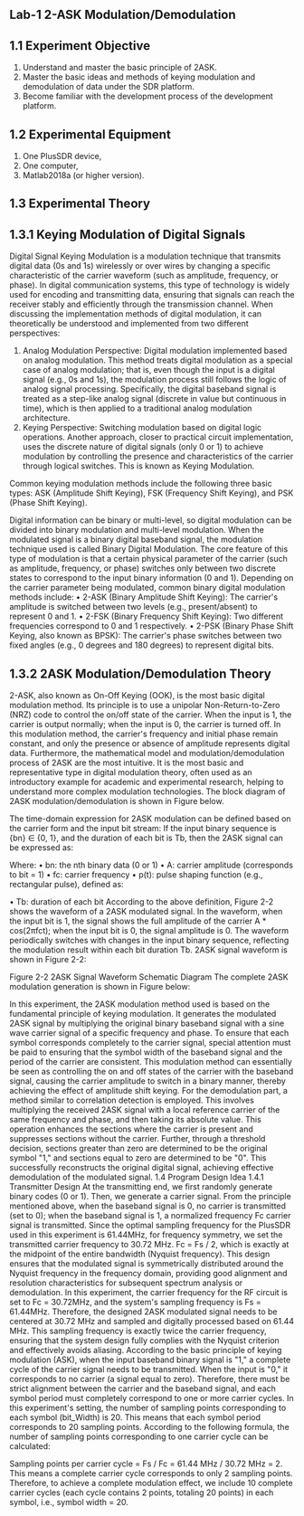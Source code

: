 ## Lab-1 2-ASK Modulation/Demodulation 
## 1.1 Experiment Objective
1.	Understand and master the basic principle of 2ASK.
2.	Master the basic ideas and methods of keying modulation and demodulation of data under the SDR platform.
3.	Become familiar with the development process of the development platform. 
## 1.2 Experimental Equipment
1.	One PlusSDR device, 
2.	One computer, 
3.	Matlab2018a (or higher version). 
## 1.3 Experimental Theory 
## 1.3.1 Keying Modulation of Digital Signals 
Digital Signal Keying Modulation is a modulation technique that transmits digital data (0s and 1s) wirelessly or over wires by changing a specific characteristic of the carrier waveform (such as amplitude, frequency, or phase). In digital communication systems, this type of technology is widely used for encoding and transmitting data, ensuring that signals can reach the receiver stably and efficiently through the transmission channel.
When discussing the implementation methods of digital modulation, it can theoretically be understood and implemented from two different perspectives:

1. Analog Modulation Perspective: Digital modulation implemented based on analog modulation. This method treats digital modulation as a special case of analog modulation; that is, even though the input is a digital signal (e.g., 0s and 1s), the modulation process still follows the logic of analog signal processing. Specifically, the digital baseband signal is treated as a step-like analog signal (discrete in value but continuous in time), which is then applied to a traditional analog modulation architecture.
2. Keying Perspective: Switching modulation based on digital logic operations. Another approach, closer to practical circuit implementation, uses the discrete nature of digital signals (only 0 or 1) to achieve modulation by controlling the presence and characteristics of the carrier through logical switches. This is known as Keying Modulation.

Common keying modulation methods include the following three basic types: 
ASK (Amplitude Shift Keying), 
FSK (Frequency Shift Keying), and 
PSK (Phase Shift Keying). 

Digital information can be binary or multi-level, so digital modulation can be divided into binary modulation and multi-level modulation. When the modulated signal is a binary digital baseband signal, the modulation technique used is called Binary Digital Modulation. The core feature of this type of modulation is that a certain physical parameter of the carrier (such as amplitude, frequency, or phase) switches only between two discrete states to correspond to the input binary information (0 and 1). Depending on the carrier parameter being modulated, common binary digital modulation methods include:
• 2-ASK (Binary Amplitude Shift Keying): The carrier's amplitude is switched between two levels (e.g., present/absent) to represent 0 and 1.
• 2-FSK (Binary Frequency Shift Keying): Two different frequencies correspond to 0 and 1 respectively.
• 2-PSK (Binary Phase Shift Keying, also known as BPSK): The carrier's phase switches between two fixed angles (e.g., 0 degrees and 180 degrees) to represent digital bits.

## 1.3.2 2ASK Modulation/Demodulation Theory 
2-ASK, also known as On-Off Keying (OOK), is the most basic digital modulation method. Its principle is to use a unipolar Non-Return-to-Zero (NRZ) code to control the on/off state of the carrier. When the input is 1, the carrier is output normally; when the input is 0, the carrier is turned off. In this modulation method, the carrier's frequency and initial phase remain constant, and only the presence or absence of amplitude represents digital data.
Furthermore, the mathematical model and modulation/demodulation process of 2ASK are the most intuitive. It is the most basic and representative type in digital modulation theory, often used as an introductory example for academic and experimental research, helping to understand more complex modulation technologies.
The block diagram of 2ASK modulation/demodulation is shown in Figure below. 
 
The time-domain expression for 2ASK modulation can be defined based on the carrier form and the input bit stream:
If the input binary sequence is {bn} ∈ {0, 1}, and the duration of each bit is Tb, then the 2ASK signal can be expressed as: 
 
Where:
• bn: the nth binary data (0 or 1)
• A: carrier amplitude (corresponds to bit = 1)
• fc: carrier frequency
• p(t): pulse shaping function (e.g., rectangular pulse), defined as:
     
• Tb: duration of each bit
According to the above definition, Figure 2-2 shows the waveform of a 2ASK modulated signal. In the waveform, when the input bit is 1, the signal shows the full amplitude of the carrier A * cos(2πfct); when the input bit is 0, the signal amplitude is 0. The waveform periodically switches with changes in the input binary sequence, reflecting the modulation result within each bit duration Tb. 2ASK signal waveform is shown in Figure 2-2: 
 
Figure 2-2 2ASK Signal Waveform Schematic Diagram
The complete 2ASK modulation generation is shown in Figure below:
 
In this experiment, the 2ASK modulation method used is based on the fundamental principle of keying modulation. It generates the modulated 2ASK signal by multiplying the original binary baseband signal with a sine wave carrier signal of a specific frequency and phase. To ensure that each symbol corresponds completely to the carrier signal, special attention must be paid to ensuring that the symbol width of the baseband signal and the period of the carrier are consistent. This modulation method can essentially be seen as controlling the on and off states of the carrier with the baseband signal, causing the carrier amplitude to switch in a binary manner, thereby achieving the effect of amplitude shift keying.
For the demodulation part, a method similar to correlation detection is employed. This involves multiplying the received 2ASK signal with a local reference carrier of the same frequency and phase, and then taking its absolute value. This operation enhances the sections where the carrier is present and suppresses sections without the carrier. Further, through a threshold decision, sections greater than zero are determined to be the original symbol "1," and sections equal to zero are determined to be "0". This successfully reconstructs the original digital signal, achieving effective demodulation of the modulated signal.
1.4 Program Design Idea 
1.4.1 Transmitter Design
At the transmitting end, we first randomly generate binary codes (0 or 1). Then, we generate a carrier signal. From the principle mentioned above, when the baseband signal is 0, no carrier is transmitted (set to 0); when the baseband signal is 1, a normalized frequency Fc carrier signal is transmitted.
Since the optimal sampling frequency for the PlusSDR used in this experiment is 61.44MHz, for frequency symmetry, we set the transmitted carrier frequency to 30.72 MHz. Fc = Fs / 2, which is exactly at the midpoint of the entire bandwidth (Nyquist frequency). This design ensures that the modulated signal is symmetrically distributed around the Nyquist frequency in the frequency domain, providing good alignment and resolution characteristics for subsequent spectrum analysis or demodulation.
In this experiment, the carrier frequency for the RF circuit is set to Fc = 30.72MHz, and the system's sampling frequency is Fs = 61.44MHz. Therefore, the designed 2ASK modulated signal needs to be centered at 30.72 MHz and sampled and digitally processed based on 61.44 MHz. This sampling frequency is exactly twice the carrier frequency, ensuring that the system design fully complies with the Nyquist criterion and effectively avoids aliasing.
According to the basic principle of keying modulation (ASK), when the input baseband binary signal is "1," a complete cycle of the carrier signal needs to be transmitted. When the input is "0," it corresponds to no carrier (a signal equal to zero). Therefore, there must be strict alignment between the carrier and the baseband signal, and each symbol period must completely correspond to one or more carrier cycles.
In this experiment's setting, the number of sampling points corresponding to each symbol (bit_Width) is 20. This means that each symbol period corresponds to 20 sampling points. According to the following formula, the number of sampling points corresponding to one carrier cycle can be calculated: 
 
Sampling points per carrier cycle = Fs / Fc = 61.44 MHz / 30.72 MHz = 2. This means a complete carrier cycle corresponds to only 2 sampling points. Therefore, to achieve a complete modulation effect, we include 10 complete carrier cycles (each cycle contains 2 points, totaling 20 points) in each symbol, i.e., symbol width = 20.

